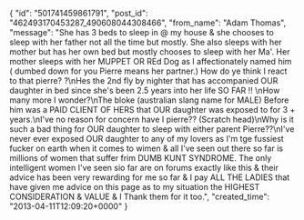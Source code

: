 {
   "id": "501741459861791",
   "post_id": "462493170453287_490608044308466",
   "from_name": "Adam Thomas",
   "message": "She has 3 beds to sleep in @ my house & she chooses to sleep with her father not all the time but mostly. She also sleeps with her mother but has her own bed but mostly chooses to sleep with her Ma'. Her mother sleeps with her MUPPET OR REd Dog as I affectionately named him ( dumbed down for you Pierre means her partner.) How do ye think I react to that pierre? ?\nHes the 2nd fly by nighter that has accompanied OUR daughter in bed since she's been 2.5 years into her life SO FAR !! \nHow many more I wonder?\nThe bloke (australian slang name for MALE) Before him was a PAID CLIENT OF HERS that OUR daughter was exposed to for 3 + years.\nI've no reason for concern have I pierre?? (Scratch head)\nWhy is it such a bad thing for OUR daughter to sleep with either parent Pierre??\nI've never ever exposed OUR daughter to any of my lovers  as I'm tge fussiest fucker on earth when it comes to wimen & all I've seen out there so far is millions of women that suffer frim DUMB KUNT SYNDROME. The only intelligent women I've seen sio far are on forums exactly like this & their advice has been very rewarding for me so far & I  pay ALL THE LADIES that have given me advice on this page as to my situation the HIGHEST CONSIDERATION & VALUE & I Thank them for it too.",
   "created_time": "2013-04-11T12:09:20+0000"
 }
